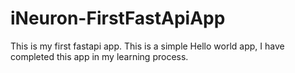# iNeuron-FirstFastApiApp
This is my first fastapi app. This is a simple Hello world app, I have completed this app in my learning process.
